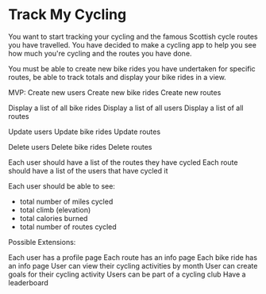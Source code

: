 <h1>Track My Cycling</h1>

You want to start tracking your cycling and the famous Scottish cycle routes you have travelled. You have decided to make a cycling app to help you see how much you're cycling and the routes you have done.

You must be able to create new bike rides you have undertaken for specific routes, be able to track totals and display your bike rides in a view.   


MVP:
Create new users
Create new bike rides
Create new routes

Display a list of all bike rides
Display a list of all users
Display a list of all routes

Update users
Update bike rides
Update routes

Delete users
Delete bike rides
Delete routes

Each user should have a list of the routes they have cycled
Each route should have a list of the users that have cycled it

Each user should be able to see:
- total number of miles cycled
- total climb (elevation)
- total calories burned
- total number of routes cycled


Possible Extensions:

Each user has a profile page
Each route has an info page
Each bike ride has an info page
User can view their cycling activities by month
User can create goals for their cycling activity
Users can be part of a cycling club
Have a leaderboard
